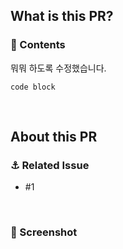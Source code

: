 <!--
  풀 리퀘스트 제목은 아래와 같이 해주세요!
  [<이슈 번호>]<제목>
  ex: [#167] 예약 취소 구현
-->

<!-- 리뷰어는 Optional, 담당자 (자신), 라벨 설정했는지 확인하세요 -->
## What is this PR? 

### 🥥 Contents
<!--
  코드, 개발 관점에서 어떤걸 고쳤는지 상세하게 사진같은걸 넣어도 된다.
  pr 보는 사람이 따로 정보를 안 찾아봐도 되게 적는게 이상적
-->

뭐뭐 하도록 수정했습니다.

```
code block
```
<br>

## About this PR

### ⚓ Related Issue
<!-- 이슈 번호를 적어주면 되고, close 같은 자동 닫힘을 등록하여도 된다. -->
- #1

<br>

### 📸 Screenshot
<!-- 
  움짤을 넣어주는게 가장 좋고, 왠만하면 용량을 작게 만든다. 기록하면 나중에 보기 좋다.
  뷰를 그린 경우 완성된 화면의 스크린샷을 같이 첨부해주세요.
  적절한 사이즈로 첨부하는 코드 👇
  <img width="300" alt="" src="이미지URL">  
-->

<br>
